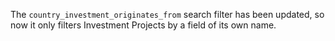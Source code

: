 The `country_investment_originates_from` search filter has been updated, so now it only filters Investment Projects
by a field of its own name.
